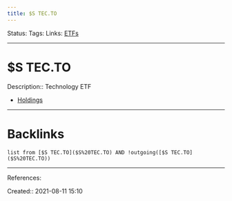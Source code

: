 ```yaml
---
title: $S TEC.TO
---
```

Status: 
Tags: 
Links: [ETFs](ETFs)
___
# $S TEC.TO
Description:: Technology ETF
- [Holdings](https://ycharts.com/companies/TEC.TO/holdings)
___
# Backlinks
```dataview
list from [$S TEC.TO]($S%20TEC.TO) AND !outgoing([$S TEC.TO]($S%20TEC.TO))
```
___
References:

Created:: 2021-08-11 15:10
